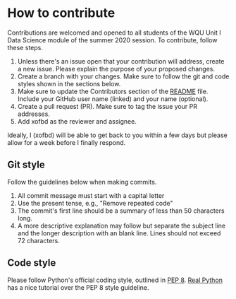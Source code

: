 # How to contribute

Contributions are welcomed and opened to all students of the WQU Unit I Data Science module of the summer 2020 session. To contribute, follow these steps.

1. Unless there's an issue open that your contribution will address, create a new issue. Please explain the purpose of your proposed changes.
1. Create a branch with your changes. Make sure to follow the git and code styles shown in the sections below.
1. Make sure to update the Contributors section of the [README](README.md) file. Include your GitHub user name (linked) and your name (optional).
1. Create a pull request (PR). Make sure to tag the issue your PR addresses.
1. Add xofbd as the reviewer and assignee.

Ideally, I (xofbd) will be able to get back to you within a few days but please allow for a week before I finally respond.

## Git style

Follow the guidelines below when making commits.

1. All commit message must start with a capital letter
1. Use the present tense, e.g., "Remove repeated code"
1. The commit's first line should be a summary of less than 50 characters long.
1. A more descriptive explanation may follow but separate the subject line and the longer description with an blank line. Lines should not exceed 72 characters.

## Code style

Please follow Python's official coding style, outlined in [PEP 8](https://www.python.org/dev/peps/pep-0008/). [Real Python](https://realpython.com/python-pep8/) has a nice tutorial over the PEP 8 style guideline.
